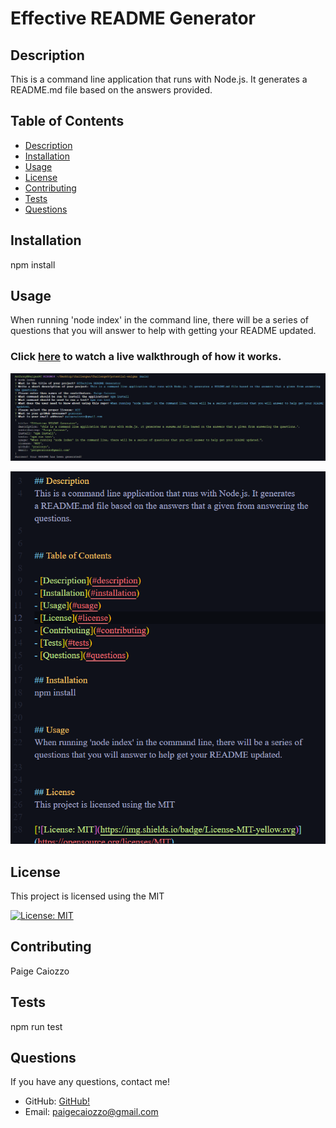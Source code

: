 # Effective README Generator

## Description
This is a command line application that runs with Node.js. It generates a README.md file based on the answers provided.


## Table of Contents

- [Description](#description)
- [Installation](#installation)
- [Usage](#usage)
- [License](#license)
- [Contributing](#contributing)
- [Tests](#tests)
- [Questions](#questions)

## Installation
npm install


## Usage
When running 'node index' in the command line, there will be a series of questions that you will answer to help with getting your README updated.
 ### Click [here](https://drive.google.com/file/d/1szJ5TdTqDT7cdF2rlYjSu3WEPQKEx1P0/view) to watch a live walkthrough of how it works.

![Example Image](./images/Screenshot.png)

![Example Image](./images/Screenshot2.png)

## License
This project is licensed using the MIT 

[![License: MIT](https://img.shields.io/badge/License-MIT-yellow.svg)](https://opensource.org/licenses/MIT)


## Contributing
Paige Caiozzo


## Tests
npm run test

## Questions
If you have any questions, contact me!

- GitHub: [GitHub!](https://github.com/pcaiozzo)
- Email:  paigecaiozzo@gmail.com


